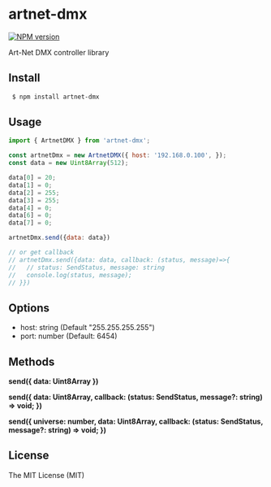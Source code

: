 # artnet-dmx

[![NPM version](https://badge.fury.io/js/artnet-dmx.svg)](http://badge.fury.io/js/artnet-dmx.svg)

Art-Net DMX controller library

## Install

```sh
 $ npm install artnet-dmx
```

## Usage

```javascript
import { ArtnetDMX } from 'artnet-dmx';

const artnetDmx = new ArtnetDMX({ host: '192.168.0.100', });
const data = new Uint8Array(512);

data[0] = 20;
data[1] = 0;
data[2] = 255;
data[3] = 255;
data[4] = 0;
data[6] = 0;
data[7] = 0;

artnetDmx.send({data: data})

// or get callback
// artnetDmx.send({data: data, callback: (status, message)=>{
//   // status: SendStatus, message: string
//   console.log(status, message);
// }})
```

## Options

- host: string (Default "255.255.255.255")
- port: number (Default: 6454)

## Methods

**send({ data: Uint8Array })**

**send({ data: Uint8Array, callback: (status: SendStatus, message?: string) => void; })**

**send({ universe: number, data: Uint8Array, callback: (status: SendStatus, message?: string) => void; })**

## License

The MIT License (MIT)
